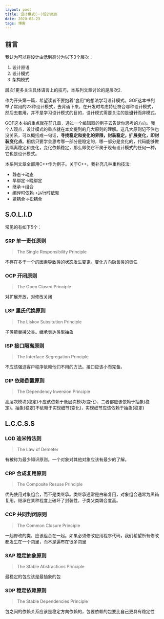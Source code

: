 ```yaml
---
layout: post
title: 设计模式(一)设计原则
date: 2020-08-23
tags: 博客
---
```


## 前言

我认为可以将设计由低到高分为以下3个层次：

1. 设计原语
2. 设计模式
3. 架构模式

层次1更多关注具体语言上的技巧，本系列文章讨论的是层次2.

作为开头第一篇，希望读者不要抱着"套用"的想法学习设计模式。GOF这本书列举了常用的23种设计模式，去背诵下来，在开发时考虑特征符合哪种设计模式，然后去套用，并不是学习设计模式的目的，设计模式需要关注的是**设计**而非模式。

GOF这本书的重点就在前几章，通过一个编辑器的例子去告诉你思考的方向。我个人观点，设计模式的重点就在本文提到的几大原则的理解。这几大原则记不住也没关系，可以概括成一句话，**寻找稳定和变化的界限，封装稳定，扩展变化，即封装变化点**。相信只要学会思考哪一部分是稳定的，哪一部分是变化的，代码能够做到隔离稳定和变化，变化依赖稳定，那么即使它不属于现有设计模式的任何一种，它也是设计模式。

本系列文章全部用C++作为例子。关于C++，我补充几种重构技法:

- 静态->动态
- 早绑定->晚绑定
- 继承->组合
- 编译时依赖->运行时依赖
- 紧耦合->松耦合

## S.O.L.I.D

常见的有如下5个：

### SRP 单一责任原则

>The Single Responsibility Principle

不存在多于一个的因素导致类的状态发生变更。变化方向隐含类的责任

### OCP 开闭原则

>The Open Closed Principle

对扩展开放，对修改关闭

### LSP 里氏代换原则

>The Liskov Subsitution Principle

子类能替换父类。继承表达类型抽象

### ISP 接口隔离原则

>The Interface Segregation Principle

不应该强迫客户程序依赖他们不用的方法。接口应该小而完备。

### DIP 依赖倒置原则

> The Dependency Inversion Principle

高层次模块(稳定)不应该依赖于低层次模块(变化)，二者都应该依赖于抽象(稳定)。抽象(稳定)不依赖于实现细节(变化)，实现细节应该依赖于抽象(稳定)


## L.C.C.S.S

### LOD 迪米特法则

> The Law of Demeter

有被称为最少知识原则。一个对象对其他对象应该有最少的了解。

### CRP 合成复用原则

> The Composite Resuse Principle

优先使用对象组合，而不是类继承。类继承通常是白箱复用，对象组合通常为黑箱复用。继承在某种程度上破坏了封装性，子类父类耦合度高。

### CCP 共同封闭原则

> The Common Closure Principle

一起修改的类，应该组合在一起。如果必须修改应用程序代码，我们希望所有修改都发生在一个包里，而不是遍布在很多包里

### SAP 稳定抽象原则

> The Stable Abstractions Principle

最稳定的包应该是最抽象的包

### SDP 稳定依赖原则

> The Stable Dependencies Principle

包之间的依赖关系应该是稳定方向依赖的，包要依赖的包要比自己更具有稳定性